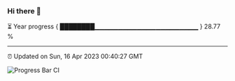 ### Hi there 👋

⏳ Year progress { ████████▁▁▁▁▁▁▁▁▁▁▁▁▁▁▁▁▁▁▁▁▁▁ } 28.77 %

---

⏰ Updated on Sun, 16 Apr 2023 00:40:27 GMT

![Progress Bar CI](https://github.com/Shyam-Makwana/GitHub-Actions-Demo/workflows/Progress%20Bar%20CI/badge.svg)
